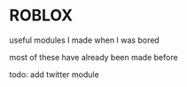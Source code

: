 # ROBLOX
useful modules I made when I was bored

most of these have already been made before

todo: add twitter module

